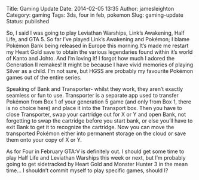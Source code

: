 Title: Gaming Update
Date: 2014-02-05 13:35
Author: jamesleighton
Category: gaming
Tags: 3ds, four in feb, pokemon
Slug: gaming-update
Status: published

So, I said I was going to play Leviathan Warships, Link’s Awakening, Half Life, and GTA 5. So far I’ve played Link’s Awakening and Pokémon; I blame Pokémon Bank being released in Europe this morning.It’s made me restart my Heart Gold save to obtain the various legendaries found within it’s world of Kanto and Johto. And I’m loving it! I forgot how much I adored the Generation II remakes! It might be because I have vivid memories of playing Silver as a child. I’m not sure, but HGSS are probably my favourite Pokémon games out of the entire series.

Speaking of Bank and Transporter- whilst they work, they aren’t exactly seamless or fun to use. Transporter is a separate app used to transfer Pokémon from Box 1 of your generation 5 game (and only from Box 1, there is no choice here) and place it into the Transport box. Then you have to close Transporter, swap your cartridge out for X or Y and open Bank, not forgetting to swap the cartridge before you start bank, or else you’ll have to exit Bank to get it to recognize the cartridge. Now you can move the transported Pokémon either into permanent storage on the cloud or save them onto your copy of X or Y.

As for Four in February GTA:V is definitely out. I should get some time to play Half Life and Leviathan Warships this week or next, but I’m probably going to get sidetracked by Heart Gold and Monster Hunter 3 in the mean time… I shouldn’t commit myself to play specific games, should I?
